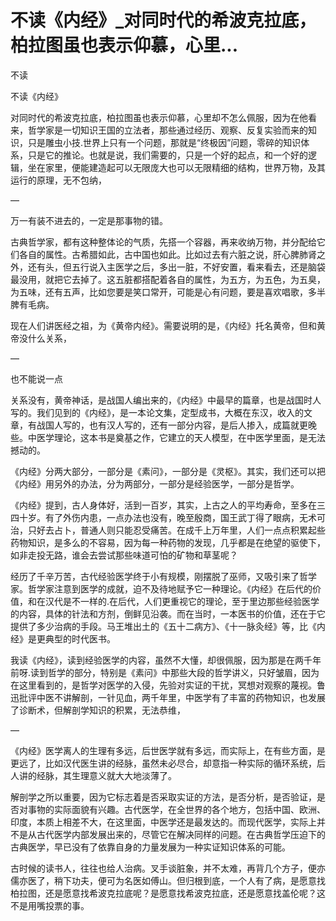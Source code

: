 # 不读《内经》_对同时代的希波克拉底，柏拉图虽也表示仰慕，心里...

不读

不读《内经》

对同时代的希波克拉底，柏拉图虽也表示仰慕，心里却不怎么佩服，因为在他看来，哲学家是一切知识王国的立法者，那些通过经历、观察、反复实验而来的知识，只是雕虫小技.世界上只有一个问题，那就是“终极因”问题，零碎的知识体系，只是它的推论。也就是说，我们需要的，只是一个好的起点，和一个好的逻辑，坐在家里，便能建造起可以无限庞大也可以无限精细的结构，世界万物，及其运行的原理，无不包纳，

—

万一有装不进去的，一定是那事物的错。

古典哲学家，都有这种整体论的气质，先搭一个容器，再来收纳万物，并分配给它们各自的属性。古希腊如此，古中国也如此。比如过去有六脏之说，肝心脾肺肾之外，还有头，但五行说入主医学之后，多出一脏，不好安置，看来看去，还是脑袋最没用，就把它去掉了。这五脏都搭配着各自的属性，为五方，为五色，为五臭，为五味，还有五声，比如您要是笑口常开，可能是心有问题，要是喜欢唱歌，多半脾有毛病。

现在人们讲医经之祖，为《黄帝内经》。需要说明的是，《内经》托名黄帝，但和黄帝没什么关系，

—

也不能说一点

关系没有，黄帝神话，是战国人编出来的，《内经》中最早的篇章，也是战国时人写的。我们见到的《内经》，是一本论文集，定型成书，大概在东汉，收入的文章，有战国人写的，也有汉人写的，还有一部分内容，是后人掺入，成篇就更晚些。中医学理论，这本书是奠基之作，它建立的天人模型，在中医学里面，是无法撼动的。

《内经》分两大部分，一部分是《素问》，一部分是《灵枢》。其实，我们还可以把《内经》用另外的办法，分为两部分，一部分是经验医学，一部分是哲学。

《内经》提到，古人身体好，活到一百岁，其实，上古之人的平均寿命，至多在三四十岁。有了外伤内患，一点办法也没有，晚至殷商，国王武丁得了眼病，无术可治，只好去占卜，普通人则只能忍受痛苦。在成千上万年里，人们一点点积累起些药物知识，是多么的不容易，因为每一种药物的发现，几乎都是在绝望的驱使下，如非走投无路，谁会去尝试那些味道可怕的矿物和草茎呢？

经历了千辛万苦，古代经验医学终于小有规模，刚摆脱了巫师，又吸引来了哲学家。哲学家注意到医学的成就，迫不及待地赋予它一种理论。《内经》在后代的价值，和在汉代是不一样的.在后代，人们更重视它的理论，至于里边那些经验医学的内容，具体的针法和方剂，倒鲜见沿袭。而在当时，一本医书的价值，还在于它提供了多少治病的手段。马王堆出土的《五十二病方》、《十一脉灸经》等，比《内经》是更典型的时代医书。

我读《内经》，读到经验医学的内容，虽然不大懂，却很佩服，因为那是在两千年前呀.读到哲学的部分，特别是《素问》中那些大段的哲学讲义，只好皱眉，因为在这里看到的，是哲学对医学的入侵，先验对实证的干扰，冥想对观察的蔑视。鲁迅批评中医不讲解剖，一针见血，两千年里，中医学有了丰富的药物知识，也发展了诊断术，但解剖学知识的积累，无法恭维，

—

《内经》医学离人的生理有多远，后世医学就有多远，而实际上，在有些方面，是更远了，比如汉代医生讲的经脉，虽然未必尽合，却意指一种实际的循环系统，后人讲的经脉，其生理意义就大大地淡薄了。

解剖学之所以重要，因为它标志着是否采取实证的方法，是否分析，是否验证，是否对事物的实际面貌有兴趣。古代医学，在全世界的各个地方，包括中国、欧洲、印度，本质上相差不大，在这里面，中医学还是最发达的。而现代医学，实际上并不是从古代医学内部发展出来的，尽管它在解决同样的问题。在古典哲学压迫下的古典医学，早已没有了依靠自身的力量发展为一种实证知识体系的可能。

古时候的读书人，往往也给人治病。叉手谈脏象，并不太难，再背几个方子，便亦儒亦医了，稍下功夫，便可为名医如傅山。但归根到底，一个人有了病，是愿意找柏拉图，还是愿意找希波克拉底呢？是愿意找希波克拉底，还是愿意找盖伦呢？这不是用嘴投票的事。
